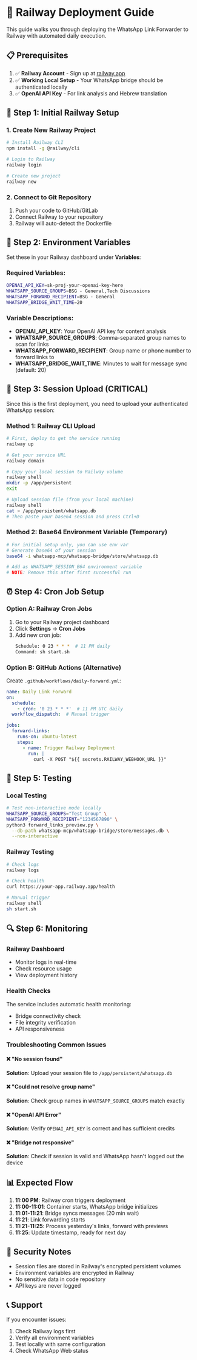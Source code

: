 # 🚀 Railway Deployment Guide

This guide walks you through deploying the WhatsApp Link Forwarder to Railway with automated daily execution.

## 📋 Prerequisites

1. ✅ **Railway Account** - Sign up at [railway.app](https://railway.app)
2. ✅ **Working Local Setup** - Your WhatsApp bridge should be authenticated locally
3. ✅ **OpenAI API Key** - For link analysis and Hebrew translation

## 🔧 Step 1: Initial Railway Setup

### 1. Create New Railway Project
```bash
# Install Railway CLI
npm install -g @railway/cli

# Login to Railway
railway login

# Create new project
railway new
```

### 2. Connect to Git Repository
1. Push your code to GitHub/GitLab
2. Connect Railway to your repository
3. Railway will auto-detect the Dockerfile

## 🔑 Step 2: Environment Variables

Set these in your Railway dashboard under **Variables**:

### Required Variables:
```bash
OPENAI_API_KEY=sk-proj-your-openai-key-here
WHATSAPP_SOURCE_GROUPS=BSG - General,Tech Discussions
WHATSAPP_FORWARD_RECIPIENT=BSG - General
WHATSAPP_BRIDGE_WAIT_TIME=20
```

### Variable Descriptions:
- **OPENAI_API_KEY**: Your OpenAI API key for content analysis
- **WHATSAPP_SOURCE_GROUPS**: Comma-separated group names to scan for links
- **WHATSAPP_FORWARD_RECIPIENT**: Group name or phone number to forward links to
- **WHATSAPP_BRIDGE_WAIT_TIME**: Minutes to wait for message sync (default: 20)

## 📁 Step 3: Session Upload (CRITICAL)

Since this is the first deployment, you need to upload your authenticated WhatsApp session:

### Method 1: Railway CLI Upload
```bash
# First, deploy to get the service running
railway up

# Get your service URL
railway domain

# Copy your local session to Railway volume
railway shell
mkdir -p /app/persistent
exit

# Upload session file (from your local machine)
railway shell
cat > /app/persistent/whatsapp.db
# Then paste your base64 session and press Ctrl+D
```

### Method 2: Base64 Environment Variable (Temporary)
```bash
# For initial setup only, you can use env var
# Generate base64 of your session
base64 -i whatsapp-mcp/whatsapp-bridge/store/whatsapp.db

# Add as WHATSAPP_SESSION_B64 environment variable
# NOTE: Remove this after first successful run
```

## ⏰ Step 4: Cron Job Setup

### Option A: Railway Cron Jobs
1. Go to your Railway project dashboard
2. Click **Settings** → **Cron Jobs**
3. Add new cron job:
   ```bash
   Schedule: 0 23 * * *  # 11 PM daily
   Command: sh start.sh
   ```

### Option B: GitHub Actions (Alternative)
Create `.github/workflows/daily-forward.yml`:
```yaml
name: Daily Link Forward
on:
  schedule:
    - cron: '0 23 * * *'  # 11 PM UTC daily
  workflow_dispatch:  # Manual trigger

jobs:
  forward-links:
    runs-on: ubuntu-latest
    steps:
      - name: Trigger Railway Deployment
        run: |
          curl -X POST "${{ secrets.RAILWAY_WEBHOOK_URL }}"
```

## 🧪 Step 5: Testing

### Local Testing
```bash
# Test non-interactive mode locally
WHATSAPP_SOURCE_GROUPS="Test Group" \
WHATSAPP_FORWARD_RECIPIENT="1234567890" \
python3 forward_links_preview.py \
  --db-path whatsapp-mcp/whatsapp-bridge/store/messages.db \
  --non-interactive
```

### Railway Testing
```bash
# Check logs
railway logs

# Check health
curl https://your-app.railway.app/health

# Manual trigger
railway shell
sh start.sh
```

## 🔍 Step 6: Monitoring

### Railway Dashboard
- Monitor logs in real-time
- Check resource usage
- View deployment history

### Health Checks
The service includes automatic health monitoring:
- Bridge connectivity check
- File integrity verification
- API responsiveness

### Troubleshooting Common Issues

#### ❌ "No session found"
**Solution**: Upload your session file to `/app/persistent/whatsapp.db`

#### ❌ "Could not resolve group name"
**Solution**: Check group names in `WHATSAPP_SOURCE_GROUPS` match exactly

#### ❌ "OpenAI API Error"
**Solution**: Verify `OPENAI_API_KEY` is correct and has sufficient credits

#### ❌ "Bridge not responsive"
**Solution**: Check if session is valid and WhatsApp hasn't logged out the device

## 📊 Expected Flow

1. **11:00 PM**: Railway cron triggers deployment
2. **11:00-11:01**: Container starts, WhatsApp bridge initializes
3. **11:01-11:21**: Bridge syncs messages (20 min wait)
4. **11:21**: Link forwarding starts
5. **11:21-11:25**: Process yesterday's links, forward with previews
6. **11:25**: Update timestamp, ready for next day

## 🔐 Security Notes

- Session files are stored in Railway's encrypted persistent volumes
- Environment variables are encrypted in Railway
- No sensitive data in code repository
- API keys are never logged

## 📞 Support

If you encounter issues:
1. Check Railway logs first
2. Verify all environment variables
3. Test locally with same configuration
4. Check WhatsApp Web status 